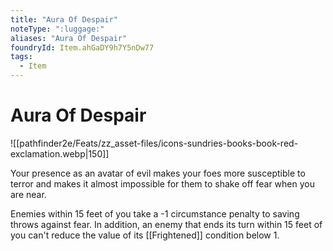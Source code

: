 ```yaml
---
title: "Aura Of Despair"
noteType: ":luggage:"
aliases: "Aura Of Despair"
foundryId: Item.ahGaDY9h7Y5nDw77
tags:
  - Item
---
```


# Aura Of Despair
![[pathfinder2e/Feats/zz_asset-files/icons-sundries-books-book-red-exclamation.webp|150]]

Your presence as an avatar of evil makes your foes more susceptible to terror and makes it almost impossible for them to shake off fear when you are near.

Enemies within 15 feet of you take a -1 circumstance penalty to saving throws against fear. In addition, an enemy that ends its turn within 15 feet of you can't reduce the value of its [[Frightened]] condition below 1.


